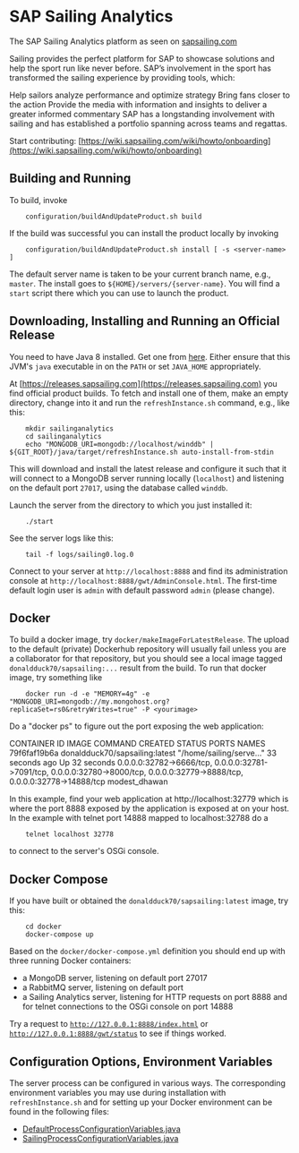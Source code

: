 # SAP Sailing Analytics
The SAP Sailing Analytics platform as seen on [sapsailing.com](https://sapsailing.com)

Sailing provides the perfect platform for SAP to showcase solutions and help the sport run like never before. SAP’s involvement in the sport has transformed the sailing experience by providing tools, which:

Help sailors analyze performance and optimize strategy
Bring fans closer to the action
Provide the media with information and insights to deliver a greater informed commentary
SAP has a longstanding involvement with sailing and has established a portfolio spanning across teams and regattas.

Start contributing: [https://wiki.sapsailing.com/wiki/howto/onboarding](https://wiki.sapsailing.com/wiki/howto/onboarding)

## Building and Running

To build, invoke
```
    configuration/buildAndUpdateProduct.sh build
```
If the build was successful you can install the product locally by invoking
```
    configuration/buildAndUpdateProduct.sh install [ -s <server-name> ]
```
The default server name is taken to be your current branch name, e.g., ``master``. The install goes to ``${HOME}/servers/{server-name}``. You will find a ``start`` script there which you can use to launch the product.

## Downloading, Installing and Running an Official Release

You need to have Java 8 installed. Get one from [here](https://tools.eu1.hana.ondemand.com/#cloud). Either ensure that this JVM's ``java`` executable in on the ``PATH`` or set ``JAVA_HOME`` appropriately.

At [https://releases.sapsailing.com](https://releases.sapsailing.com) you find official product builds. To fetch and install one of them, make an empty directory, change into it and run the ``refreshInstance.sh`` command, e.g., like this:
```
    mkdir sailinganalytics
    cd sailinganalytics
    echo "MONGODB_URI=mongodb://localhost/winddb" | ${GIT_ROOT}/java/target/refreshInstance.sh auto-install-from-stdin
```
This will download and install the latest release and configure it such that it will connect to a MongoDB server running locally (``localhost``) and listening on the default port ``27017``, using the database called ``winddb``.

Launch the server from the directory to which you just installed it:
```
    ./start
```
See the server logs like this:
```
    tail -f logs/sailing0.log.0
```
Connect to your server at ``http://localhost:8888`` and find its administration console at ``http://localhost:8888/gwt/AdminConsole.html``. The first-time default login user is ``admin`` with default password ``admin`` (please change).

## Docker

To build a docker image, try ``docker/makeImageForLatestRelease``. The upload to the default (private) Dockerhub repository will usually fail unless you are a collaborator for that repository, but you should see a local image tagged ``donaldduck70/sapsailing:...`` result from the build. To run that docker image, try something like
```
    docker run -d -e "MEMORY=4g" -e "MONGODB_URI=mongodb://my.mongohost.org?replicaSet=rs0&retryWrites=true" -P <yourimage>
```
Do a "docker ps" to figure out the port exposing the web application:

CONTAINER ID IMAGE COMMAND CREATED STATUS PORTS NAMES 79f6faf19b6a donaldduck70/sapsailing:latest "/home/sailing/serve…" 33 seconds ago Up 32 seconds 0.0.0.0:32782->6666/tcp, 0.0.0.0:32781->7091/tcp, 0.0.0.0:32780->8000/tcp, 0.0.0.0:32779->8888/tcp, 0.0.0.0:32778->14888/tcp modest_dhawan

In this example, find your web application at http://localhost:32779 which is where the port 8888 exposed by the application is exposed at on your host. In the example with telnet port 14888 mapped to localhost:32788 do a
```
    telnet localhost 32778
```
to connect to the server's OSGi console.

## Docker Compose

If you have built or obtained the ``donaldduck70/sapsailing:latest`` image, try this:
```
    cd docker
    docker-compose up
```
Based on the ``docker/docker-compose.yml`` definition you should end up with three running Docker containers:
- a MongoDB server, listening on default port 27017
- a RabbitMQ server, listening on default port
- a Sailing Analytics server, listening for HTTP requests on port 8888 and for telnet connections to the OSGi console on port 14888

Try a request to [``http://127.0.0.1:8888/index.html``](http://127.0.0.1:8888/index.html) or [``http://127.0.0.1:8888/gwt/status``](http://127.0.0.1:8888/gwt/status) to see if things worked.

## Configuration Options, Environment Variables

The server process can be configured in various ways. The corresponding environment variables you may use during installation with ``refreshInstance.sh`` and for setting up your Docker environment can be found in the following files:
- [DefaultProcessConfigurationVariables.java](java/com.sap.sse.landscape/src/com/sap/sse/landscape/DefaultProcessConfigurationVariables.java)
- [SailingProcessConfigurationVariables.java](java/com.sap.sailing.landscape/src/com/sap/sailing/landscape/procedures/SailingProcessConfigurationVariables.java)
